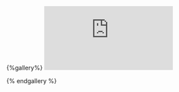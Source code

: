 {%gallery%}
![](https://alyx111.oss-cn-shenzhen.aliyuncs.com/travel/xiannvshan/test.bat)

{% endgallery %}